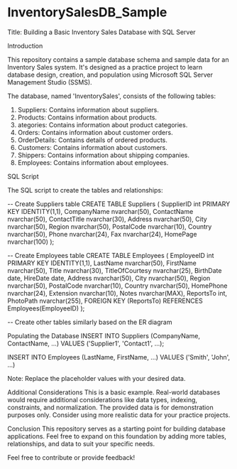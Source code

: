 # InventorySalesDB_Sample
Title: Building a Basic Inventory Sales Database with SQL Server

Introduction

This repository contains a sample database schema and sample data for an Inventory Sales system. 
It's designed as a practice project to learn database design, creation, and population using Microsoft SQL Server Management Studio (SSMS).

The database, named 'InventorySales', consists of the following tables:

1. Suppliers: Contains information about suppliers.
2. Products: Contains information about products.
3. ategories: Contains information about product categories.
4. Orders: Contains information about customer orders.
5. OrderDetails: Contains details of ordered products.
6. Customers: Contains information about customers.
7. Shippers: Contains information about shipping companies.
8. Employees: Contains information about employees.

SQL Script

The SQL script to create the tables and relationships:


-- Create Suppliers table
CREATE TABLE Suppliers (
    SupplierID int PRIMARY KEY IDENTITY(1,1),
    CompanyName nvarchar(50),
    ContactName nvarchar(50),
    ContactTitle nvarchar(30),
    Address nvarchar(50),
    City nvarchar(50),
    Region nvarchar(50),
    PostalCode nvarchar(10),
    Country nvarchar(50),
    Phone nvarchar(24),
    Fax nvarchar(24),
    HomePage nvarchar(100)
);

-- Create Employees table
CREATE TABLE Employees (
    EmployeeID int PRIMARY KEY IDENTITY(1,1),
    LastName nvarchar(50),
    FirstName nvarchar(50),
    Title nvarchar(30),
    TitleOfCourtesy nvarchar(25),
    BirthDate date,
    HireDate date,
    Address nvarchar(50),
    City nvarchar(50),
    Region nvarchar(50),
    PostalCode nvarchar(10),
    Country nvarchar(50),
    HomePhone nvarchar(24),
    Extension nvarchar(10),
    Notes nvarchar(MAX),
    ReportsTo int,
    PhotoPath nvarchar(255),
    FOREIGN KEY (ReportsTo) REFERENCES Employees(EmployeeID)
);

-- Create other tables similarly based on the ER diagram

Populating the Database
INSERT INTO Suppliers (CompanyName, ContactName, ...)
VALUES ('Supplier1', 'Contact1', ...);

INSERT INTO Employees (LastName, FirstName, ...)
VALUES ('Smith', 'John', ...)

Note: Replace the placeholder values with your desired data.

Additional Considerations
This is a basic example. Real-world databases would require additional considerations like data types, indexing, constraints, and normalization.
The provided data is for demonstration purposes only.
Consider using more realistic data for your practice projects.

Conclusion
This repository serves as a starting point for building database applications. 
Feel free to expand on this foundation by adding more tables, relationships, and data to suit your specific needs.

Feel free to contribute or provide feedback!

